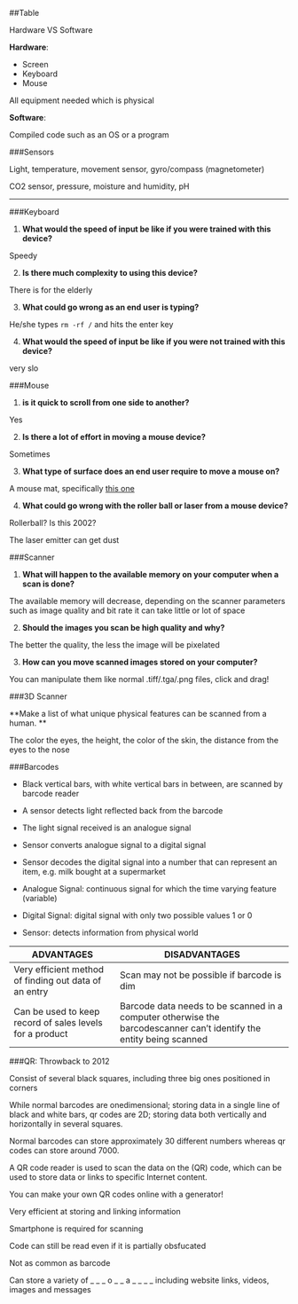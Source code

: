 ##Table

Hardware VS Software

**Hardware**:

* Screen
* Keyboard
* Mouse

All equipment needed which is physical

**Software**:

Compiled code such as an OS or a program

###Sensors

Light, temperature, movement sensor, gyro/compass (magnetometer)

CO2 sensor, pressure, moisture and humidity, pH

---

###Keyboard

1) **What would the speed of input be like if you were trained with this device?**

Speedy

2) **Is there much complexity to using this device?**

There is for the elderly 

3) **What could go wrong as an end user is typing?**

He/she types ````rm -rf /```` and hits the enter key

4) **What would the speed of input be like if you were not trained with this device?**

very slo

###Mouse

1) **is it quick to scroll from one side to another?**

Yes

2) **Is there a lot of effort in moving a mouse device?**

Sometimes

3) **What type of surface does an end user require to move a mouse on?**

A mouse mat, specifically [this one](http://36.media.tumblr.com/2c3a5b917be2686888a0ccfed94b601c/tumblr_o4x6tiXkaR1qdl9ybo1_1280.jpg)

4) **What could go wrong with the roller ball or laser from a mouse device?**

Rollerball? Is this 2002?

The laser emitter can get dust

###Scanner

1) **What will happen to the available memory on your computer when a scan is done?**

The available memory will decrease, depending on the scanner parameters such as image quality and bit rate it can take little or lot of space

2) **Should the images you scan be high quality and why?**

The better the quality, the less the image will be pixelated

3) **How can you move scanned images stored on your computer?**

You can manipulate them like normal .tiff/.tga/.png files, click and drag!

###3D Scanner

**Make a list of what unique physical features can be scanned from a human. **

The color the eyes, the height, the color of the skin, the distance from the eyes to the nose

###Barcodes

* Black vertical bars, with white vertical bars in between, are scanned by barcode reader
* A sensor detects light reflected back from the barcode
* The light signal received is an analogue signal
* Sensor converts analogue signal to a digital signal
* Sensor decodes the digital signal into a number that can represent an item, e.g. milk bought at a supermarket

* Analogue Signal: continuous signal for which the time varying feature (variable)
* Digital Signal:  digital signal with only two possible values 1 or 0
* Sensor: detects information from physical world

| ADVANTAGES                                   | DISADVANTAGES                              |
|----------------------------------------------|--------------------------------------------|
| Very efficient method of finding out data of an entry | Scan may not be possible if barcode is dim |
| Can be used to keep record of sales levels for a product | Barcode data needs to be scanned in a computer otherwise the barcodescanner can’t identify the entity being scanned |



###QR: Throwback to 2012

Consist of several black squares, including three big ones positioned in corners

While normal barcodes are onedimensional; storing data in a single line of black and white bars, qr codes are 2D; storing data both vertically and horizontally in several squares.

Normal barcodes can store approximately 30 different numbers whereas qr codes can store around 7000.

A QR code reader is used to scan the data on the (QR) code, which can be used to store data or links to specific Internet content.

You can make your own QR codes online with a generator!


Very efficient at storing and linking information

Smartphone is required for scanning

Code can still be read even if it is partially obsfucated

Not as common as barcode

Can store a variety of _ _ _ o _ _ a _ _ _ _ including website links, videos, images and messages


